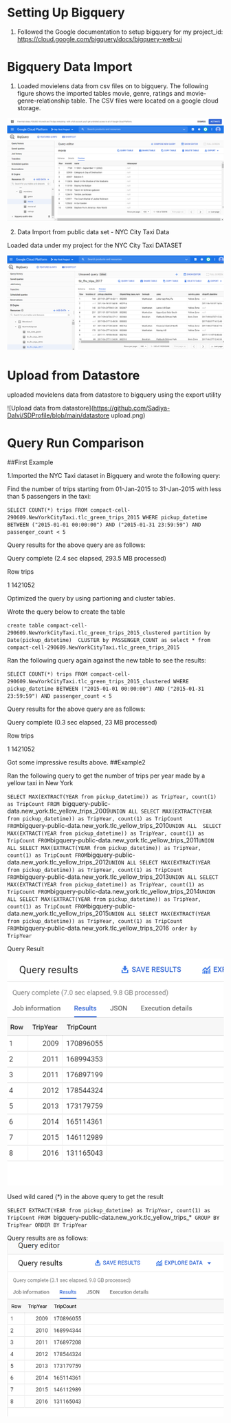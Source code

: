 # Setting Up Bigquery

1. Followed the Google documentation to setup bigquery for my project_id:
https://cloud.google.com/bigquery/docs/bigquery-web-ui

# Bigquery Data Import

1. Loaded movielens data from csv files on to bigquery. The following figure shows the imported tables movie, genre, ratings and movie-genre-relationship table. The CSV files were located on a google cloud storage.

![Data Import from csv](https://github.com/Sadiya-Dalvi/SDProfile/blob/main/2020-12-16_01-41-06.png)

2. Data Import from public data set - NYC City Taxi Data

Loaded data under my project for the  NYC City Taxi DATASET

![Data Import from Public Dataset](https://github.com/Sadiya-Dalvi/SDProfile/blob/main/publicdata.png)

# Upload from Datastore

uploaded movielens data from datastore to bigquery using the export utility

![Upload data from datastore](https://github.com/Sadiya-Dalvi/SDProfile/blob/main/datastore upload.png)

# Query Run Comparison

##First Example

1.Imported the NYC Taxi dataset in Bigquery and wrote the following query:

Find the number of trips starting from 01-Jan-2015 to 31-Jan-2015 with less than 5 passengers in the taxi:

`SELECT
  COUNT(*) trips
FROM
  compact-cell-290609.NewYorkCityTaxi.tlc_green_trips_2015
WHERE
  pickup_datetime BETWEEN ("2015-01-01 00:00:00")
  AND ("2015-01-31 23:59:59")
  AND passenger_count < 5`
  
 Query results for the above query are as follows:

Query complete (2.4 sec elapsed, 293.5 MB processed)

Row	trips

1	  1421052

Optimized the query by using partioning and cluster tables. 

Wrote the query below to create the table

`create table
compact-cell-290609.NewYorkCityTaxi.tlc_green_trips_2015_clustered
partition by
Date(pickup_datetime) 
CLUSTER by PASSENGER_COUNT as
select * from compact-cell-290609.NewYorkCityTaxi.tlc_green_trips_2015`

Ran the following query again against the new table to see the results:

`SELECT
  COUNT(*) trips
FROM
  compact-cell-290609.NewYorkCityTaxi.tlc_green_trips_2015_clustered
WHERE
  pickup_datetime BETWEEN ("2015-01-01 00:00:00")
  AND ("2015-01-31 23:59:59")
  AND passenger_count < 5`

Query results for the above query are as follows:

Query complete (0.3 sec elapsed, 23 MB processed)

Row	 trips	

1	   1421052

Got some impressive results above.
##Example2

Ran the following query to  get the number of trips per year made by a yellow taxi in New York

`SELECT MAX(EXTRACT(YEAR from pickup_datetime)) as TripYear, count(1) as TripCount FROM `bigquery-public-data.new_york.tlc_yellow_trips_2009`
UNION ALL
SELECT MAX(EXTRACT(YEAR from pickup_datetime)) as TripYear, count(1) as TripCount FROM `bigquery-public-data.new_york.tlc_yellow_trips_2010`
UNION ALL 
SELECT MAX(EXTRACT(YEAR from pickup_datetime)) as TripYear, count(1) as TripCount FROM `bigquery-public-data.new_york.tlc_yellow_trips_2011`
UNION ALL
SELECT MAX(EXTRACT(YEAR from pickup_datetime)) as TripYear, count(1) as TripCount FROM `bigquery-public-data.new_york.tlc_yellow_trips_2012`
UNION ALL
SELECT MAX(EXTRACT(YEAR from pickup_datetime)) as TripYear, count(1) as TripCount FROM `bigquery-public-data.new_york.tlc_yellow_trips_2013`
UNION ALL
SELECT MAX(EXTRACT(YEAR from pickup_datetime)) as TripYear, count(1) as TripCount FROM `bigquery-public-data.new_york.tlc_yellow_trips_2014`
UNION ALL
SELECT MAX(EXTRACT(YEAR from pickup_datetime)) as TripYear, count(1) as TripCount FROM `bigquery-public-data.new_york.tlc_yellow_trips_2015`
UNION ALL
SELECT MAX(EXTRACT(YEAR from pickup_datetime)) as TripYear, count(1) as TripCount FROM `bigquery-public-data.new_york.tlc_yellow_trips_2016`
order by TripYear`

Query Result

![query result1](https://github.com/Sadiya-Dalvi/SDProfile/blob/main/query1png.png)

Used wild cared (*) in the above query to get the result

`SELECT EXTRACT(YEAR from pickup_datetime) as TripYear, count(1) as TripCount FROM `bigquery-public-data.new_york.tlc_yellow_trips_*`
GROUP BY TripYear
ORDER BY TripYear`

Query results are as follows:
![query result2](https://github.com/Sadiya-Dalvi/SDProfile/blob/main/query2.png)


